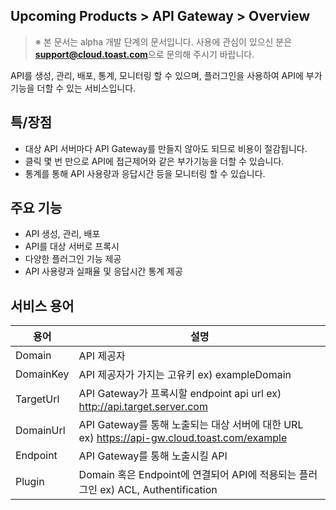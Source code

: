 ## Upcoming Products > API Gateway > Overview
> ※ 본 문서는 alpha 개발 단계의 문서입니다.
> 사용에 관심이 있으신 분은 **support@cloud.toast.com**으로 문의해 주시기 바랍니다.

API를 생성, 관리, 배포, 통계, 모니터링 할 수 있으며, 플러그인을 사용하여 API에 부가기능을 더할 수 있는 서비스입니다.

## 특/장점

- 대상 API 서버마다 API Gateway를 만들지 않아도 되므로 비용이 절감됩니다.
- 클릭 몇 번 만으로 API에 접근제어와 같은 부가기능을 더할 수 있습니다.
- 통계를 통해 API 사용량과 응답시간 등을 모니터링 할 수 있습니다.

## 주요 기능

- API 생성, 관리, 배포
- API를 대상 서버로 프록시
- 다양한 플러그인 기능 제공
- API 사용량과 실패율 및 응답시간 통계 제공

## 서비스 용어

| 용어        | 설명                                       |
| --------- | ---------------------------------------- |
| Domain    | API 제공자                                  |
| DomainKey | API 제공자가 가지는 고유키 ex) exampleDomain       |
| TargetUrl | API Gateway가 프록시할 endpoint api url ex) http://api.target.server.com |
| DomainUrl | API Gateway를 통해 노출되는 대상 서버에 대한 URL ex) https://api-gw.cloud.toast.com/example |
| Endpoint  | API Gateway를 통해 노출시킬 API                 |
| Plugin    | Domain 혹은 Endpoint에 연결되어 API에 적용되는 플러그인 ex) ACL, Authentification |
